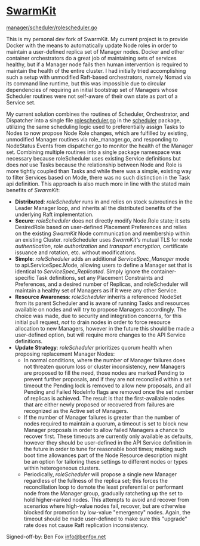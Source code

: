 # [SwarmKit](https://github.com/docker/swarmkit)
[manager/scheduler/rolescheduler.go](https://github.com/foxxxyben/swarmkit/blob/master/manager/scheduler/rolescheduler.go)

This is my personal dev fork of SwarmKit. My current project is to provide Docker with the means to automatically update Node roles in order to maintain a user-defined replica set of Manager nodes. Docker and other container orchestrators do a great job of maintaining sets of services healthy, but if a Manager node fails then human intervention is required to maintain the health of the entire cluster. I had initially tried accomplishing such a setup with unmodified Raft-based orchestrators, namely Nomad via its command line runtime, but this was impossible due to circular dependencies of requiring an initial bootstrap set of Managers whose Scheduler routines were not self-aware of their own state as part of a Service set.

My current solution combines the routines of Scheduler, Orchestrator, and Dispatcher into a single file [rolescheduler.go](https://github.com/foxxxyben/swarmkit/blob/master/manager/scheduler/rolescheduler.go) in the [scheduler](github.com/docker/swarmkit/manager/scheduler) package, utilizing the same scheduling logic used to preferentially assign Tasks to Nodes to now propose Node Role changes, which are fulfilled by existing, unmodified Manager routines via role_manager.go, and responding to NodeStatus Events from dispatcher.go to monitor the health of the Manager set. Combining multiple routines into a single package namespace was necessary because roleScheduler uses existing Service definitions but does *not* use Tasks because the relationship between Node and Role is more tightly coupled than Tasks and while there was a simple, existing way to filter Services based on Mode, there was no such distinction in the Task api definition. This approach is also much more in line with the stated main benefits of *SwarmKit*:

-   **Distributed**: *roleScheduler* runs in and relies on stock subroutines in the Leader Manager loop, and inherits all the distributed benefits of the underlying Raft implementation.
-   **Secure**: *roleScheduler* does not directly modify Node.Role state; it sets DesiredRole based on user-defined Placement Preferences and relies on the existing *SwarmKit* Node communication and membership within an existing Cluster. roleScheduler uses *SwarmKit's* mutual TLS for node *authentication*, *role authorization* and *transport encryption*, certificate issuance and rotation, etc. without modifications.
-   **Simple**: *roleScheduler* adds an additional *ServiceSpec_Manager* mode to api.ServiceSpec.Mode, allowing users to define a Manager set that is identical to *ServiceSpec_Replicated*. Simply ignore the container-specific Task definitions, set any Placement Constraints and Preferences, and a desired number of Replicas, and roleScheduler will maintain a healthy set of Managers as if it were any other Service.
-   **Resource Awareness**: *roleScheduler* inherits a referenced NodeSet from its parent Scheduler and is aware of running Tasks and resources available on nodes and will try to propose Managers accordingly. The choice was made, due to security and integration concerns, for this initial pull request, *not* to drain nodes in order to force resource allocation to new Managers, however in the future this should be made a user-defined option, but will require more changes to the API Service definitions.
-   **Update Strategy**: *roleScheduler* prioritizes quorum health when proposing replacement Manager Nodes:
    -   In normal conditions, where the number of Manager failures does not threaten quorum loss or cluster inconsistency, new Managers are proposed to fill the need, those nodes are marked Pending to prevent further proposals, and if they are not reconciled within a set timeout the Pending lock is removed to allow new proposals, and all Pending and Failed NodeInfo flags are removed once the set number of replicas is achieved. The result is that the first-available nodes that are either newly proposed or recovered from failures are recognized as the Active set of Managers.
    -   If the number of Manager failures is greater than the number of nodes required to maintain a quorum, a timeout is set to block new Manager proposals in order to allow failed Managers a chance to recover first. These timeouts are currently only available as defaults, however they should be user-defined in the API Service definition in the future in order to tune for reasonable boot times; making such boot time allowances part of the Node Resource description might be an option for tailoring these settings to different nodes or types within heterogeneous clusters.
    -   Periodically, *roleScheduler* will propose a single new Manager regardless of the fullness of the replica set; this forces the reconciliation loop to demote the least preferential or performant node from the Manager group, gradually ratcheting up the set to hold higher-ranked nodes. This attempts to avoid and recover from scenarios where high-value nodes fail, recover, but are otherwise blocked for promotion by low-value "emergency" nodes. Again, the timeout should be made user-defined to make sure this "upgrade" rate does not cause Raft replication inconsistency.
    
Signed-off-by: Ben Fox <info@benfox.net>
